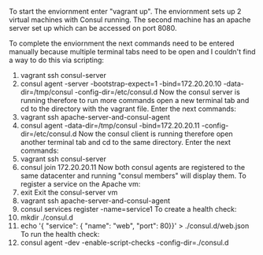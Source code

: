 To start the enviornment enter "vagrant up".
The enviornment sets up 2 virtual machines with Consul running.
The second machine has an apache server set up which can be accessed on port 8080.

To complete the enviornment the next commands need to be entered 
manually because multiple terminal tabs need to be open and I couldn't 
find a way to do this via scripting:
1. vagrant ssh consul-server
2. consul agent -server -bootstrap-expect=1 -bind=172.20.20.10 -data-dir=/tmp/consul -config-dir=/etc/consul.d
Now the consul server is running therefore to run more commands open a new terminal 
tab and cd to the directory with the vagrant file. Enter the next commands:
3. vagrant ssh apache-server-and-consul-agent
4. consul agent -data-dir=/tmp/consul -bind=172.20.20.11 -config-dir=/etc/consul.d
Now the consul client is running therefore open another terminal tab and cd to the
same directory. Enter the next commands:
5. vagrant ssh consul-server
6. consul join 172.20.20.11
Now both consul agents are registered to the same datacenter and running "consul members"
will display them.
To register a service on the Apache vm:
7. exit
Exit the consul-server vm
8. vagrant ssh apache-server-and-consul-agent
9. consul services register -name=service1
To create a health check:
10. mkdir ./consul.d
11. echo '{ "service": { "name": "web", "port": 80}}' > ./consul.d/web.json
To run the health check:
12. consul agent -dev -enable-script-checks -config-dir=./consul.d
